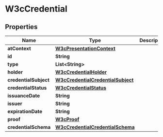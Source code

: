 # W3cCredential

## Properties

| Name                  | Type                                                                    | Description | Notes      |
| --------------------- | ----------------------------------------------------------------------- | ----------- | ---------- |
| **atContext**         | [**W3cPresentationContext**](W3cPresentationContext.md)                 |             |            |
| **id**                | **String**                                                              |             | [optional] |
| **type**              | **List&lt;String&gt;**                                                  |             |            |
| **holder**            | [**W3cCredentialHolder**](W3cCredentialHolder.md)                       |             | [optional] |
| **credentialSubject** | [**W3cCredentialCredentialSubject**](W3cCredentialCredentialSubject.md) |             |            |
| **credentialStatus**  | [**W3cCredentialStatus**](W3cCredentialStatus.md)                       |             | [optional] |
| **issuanceDate**      | **String**                                                              |             |            |
| **issuer**            | **String**                                                              |             |            |
| **expirationDate**    | **String**                                                              |             | [optional] |
| **proof**             | [**W3cProof**](W3cProof.md)                                             |             |            |
| **credentialSchema**  | [**W3cCredentialCredentialSchema**](W3cCredentialCredentialSchema.md)   |             | [optional] |
